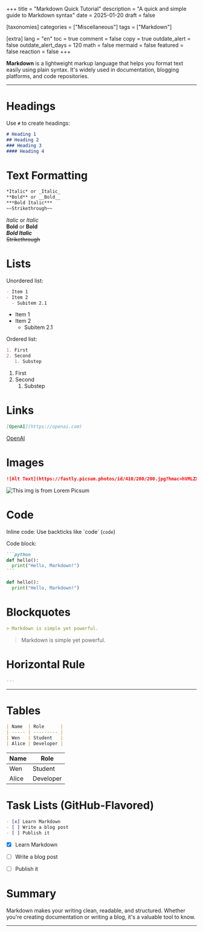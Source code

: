 +++
title = "Markdown Quick Tutorial"
description = "A quick and simple guide to Markdown syntax"
date = 2025-01-20
draft = false

[taxonomies]
categories = ["Miscellaneous"]
tags = ["Markdown"]

[extra]
lang = "en"
toc = true
comment = false
copy = true
outdate_alert = false
outdate_alert_days = 120
math = false
mermaid = false
featured = false
reaction = false
+++


**Markdown** is a lightweight markup language that helps you format text easily using plain syntax. It's widely used in documentation, blogging platforms, and code repositories.

---

# Headings

Use `#` to create headings:

```markdown
# Heading 1
## Heading 2
### Heading 3
#### Heading 4
```

# Text Formatting

```markdown
*Italic* or _Italic_  
**Bold** or __Bold__  
***Bold Italic***  
~~Strikethrough~~
```
*Italic* or _Italic_  
**Bold** or __Bold__  
***Bold Italic***  
~~Strikethrough~~


# Lists

Unordered list:

```markdown
- Item 1
- Item 2
  - Subitem 2.1
```

- Item 1
- Item 2
  - Subitem 2.1


Ordered list:

```markdown
1. First
2. Second
   1. Substep
```

1. First
2. Second
   1. Substep


# Links

```markdown
[OpenAI](https://openai.com)
```
[OpenAI](https://openai.com)


# Images

```markdown
![Alt Text](https://fastly.picsum.photos/id/410/200/200.jpg?hmac=hVMLZXpDnTKOed7U0eNRwQvhs6LRl-g0XjEFRs4V3cU)
```

![This img is from Lorem Picsum](https://fastly.picsum.photos/id/410/200/200.jpg?hmac=hVMLZXpDnTKOed7U0eNRwQvhs6LRl-g0XjEFRs4V3cU)


# Code

Inline code:
Use backticks like \`code\` (`code`)

Code block:
````markdown
```python
def hello(): 
  print("Hello, Markdown!") 
```
````

```python
def hello(): 
  print("Hello, Markdown!") 
```


# Blockquotes

```markdown
> Markdown is simple yet powerful.
```
> Markdown is simple yet powerful.


# Horizontal Rule

```markdown
---
```
---

# Tables

```markdown
| Name  | Role      |
| ----- | --------- |
| Wen   | Student   |
| Alice | Developer |
```
| Name  | Role      |
| ----- | --------- |
| Wen   | Student   |
| Alice | Developer |


# Task Lists (GitHub-Flavored)

```markdown
- [x] Learn Markdown
- [ ] Write a blog post
- [ ] Publish it
```
- [x] Learn Markdown
- [ ] Write a blog post
- [ ] Publish it


# Summary
Markdown makes your writing clean, readable, and structured. Whether you're creating documentation or writing a blog, it's a valuable tool to know.

--- 